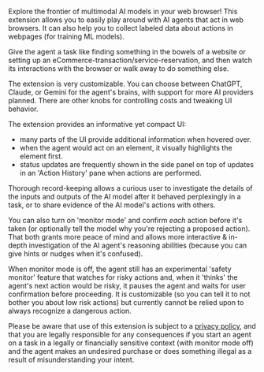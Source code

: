 Explore the frontier of multimodal AI models in your web browser! This extension allows you to easily play around with AI agents that act in web browsers. It can also help you to collect labeled data about actions in webpages (for training ML models).

Give the agent a task like finding something in the bowels of a website or setting up an eCommerce-transaction/service-reservation, and then watch its interactions with the browser or walk away to do something else.

The extension is very customizable. You can choose between ChatGPT, Claude, or Gemini for the agent's brains, with support for more AI providers planned. There are other knobs for controlling costs and tweaking UI behavior.

The extension provides an informative yet compact UI:
- many parts of the UI provide additional information when hovered over.
- when the agent would act on an element, it visually highlights the element first.
- status updates are frequently shown in the side panel on top of updates in an 'Action History' pane when actions are performed. 

Thorough record-keeping allows a curious user to investigate the details of the inputs and outputs of the AI model after it behaved perplexingly in a task, or to share evidence of the AI model's actions with others.

You can also turn on 'monitor mode' and confirm _each_ action before it's taken (or optionally tell the model why you're rejecting a proposed action). That both grants more peace of mind and allows more interactive & in-depth investigation of the AI agent's reasoning abilities (because you can give hints or nudges when it's confused).

When monitor mode is off, the agent still has an experimental 'safety monitor' feature that watches for risky actions and, when it 'thinks' the agent's next action would be risky, it pauses the agent and waits for user confirmation before proceeding. It is customizable (so you can tell it to not bother you about low risk actions) but currently cannot be relied upon to always recognize a dangerous action.

Please be aware that use of this extension is subject to a [privacy policy](https://github.com/OSU-NLP-Group/SeeActChromeExtension/blob/clean-root-folder/documents/privacy_policy.pdf), 
and that you are legally responsible for any consequences if you start an agent on a task in a legally or financially sensitive context (with monitor mode off)
and the agent makes an undesired purchase or does something illegal as a result of misunderstanding your intent.